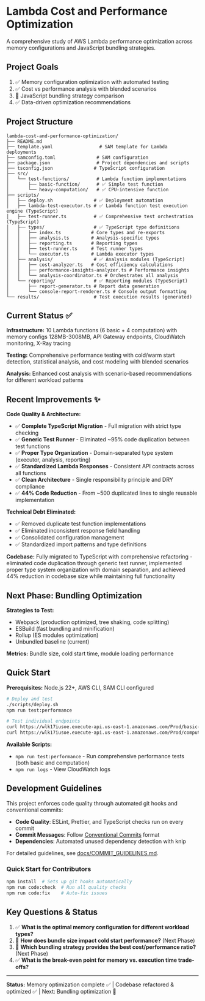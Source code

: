 # Lambda Cost and Performance Optimization

A comprehensive study of AWS Lambda performance optimization across memory configurations and JavaScript bundling strategies.

## Project Goals
1. ✅ Memory configuration optimization with automated testing
2. ✅ Cost vs performance analysis with blended scenarios  
3. 🔄 JavaScript bundling strategy comparison
4. ✅ Data-driven optimization recommendations

## Project Structure

```
lambda-cost-and-performance-optimization/
├── README.md
├── template.yaml                 # SAM template for Lambda deployments
├── samconfig.toml               # SAM configuration
├── package.json                 # Project dependencies and scripts
├── tsconfig.json               # TypeScript configuration
├── src/
│   └── test-functions/          # Lambda function implementations
│       ├── basic-function/      # ✅ Simple test function
│       └── heavy-computation/   # ✅ CPU-intensive function
├── scripts/
│   ├── deploy.sh               # ✅ Deployment automation
│   ├── lambda-test-executor.ts # ✅ Lambda function test execution engine (TypeScript)
│   ├── test-runner.ts          # ✅ Comprehensive test orchestration (TypeScript)
│   ├── types/                  # ✅ TypeScript type definitions
│   │   ├── index.ts           # Core types and re-exports
│   │   ├── analysis.ts        # Analysis-specific types
│   │   ├── reporting.ts       # Reporting types
│   │   ├── test-runner.ts     # Test runner types
│   │   └── executor.ts        # Lambda executor types
│   ├── analysis/               # ✅ Analysis modules (TypeScript)
│   │   ├── cost-analyzer.ts   # Cost efficiency calculations
│   │   ├── performance-insights-analyzer.ts # Performance insights
│   │   └── analysis-coordinator.ts # Orchestrates all analysis
│   └── reporting/              # ✅ Reporting modules (TypeScript)
│       ├── report-generator.ts # Report data generation
│       └── console-report-renderer.ts # Console output formatting
└── results/                    # Test execution results (generated)
```

## Current Status ✅

**Infrastructure:** 10 Lambda functions (6 basic + 4 computation) with memory configs 128MB-3008MB, API Gateway endpoints, CloudWatch monitoring, X-Ray tracing

**Testing:** Comprehensive performance testing with cold/warm start detection, statistical analysis, and cost modeling with blended scenarios

**Analysis:** Enhanced cost analysis with scenario-based recommendations for different workload patterns

## Recent Improvements ✨

**Code Quality & Architecture:**
- ✅ **Complete TypeScript Migration** - Full migration with strict type checking
- ✅ **Generic Test Runner** - Eliminated ~95% code duplication between test functions
- ✅ **Proper Type Organization** - Domain-separated type system (executor, analysis, reporting)
- ✅ **Standardized Lambda Responses** - Consistent API contracts across all functions
- ✅ **Clean Architecture** - Single responsibility principle and DRY compliance
- ✅ **44% Code Reduction** - From ~500 duplicated lines to single reusable implementation

**Technical Debt Eliminated:**
- ✅ Removed duplicate test function implementations
- ✅ Eliminated inconsistent response field handling
- ✅ Consolidated configuration management
- ✅ Standardized import patterns and type definitions

**Codebase:** Fully migrated to TypeScript with comprehensive refactoring - eliminated code duplication through generic test runner, implemented proper type system organization with domain separation, and achieved 44% reduction in codebase size while maintaining full functionality

## Next Phase: Bundling Optimization

**Strategies to Test:**
- Webpack (production optimized, tree shaking, code splitting)
- ESBuild (fast bundling and minification)
- Rollup (ES modules optimization)
- Unbundled baseline (current)

**Metrics:** Bundle size, cold start time, module loading performance

## Quick Start

**Prerequisites:** Node.js 22+, AWS CLI, SAM CLI configured

```bash
# Deploy and test
./scripts/deploy.sh
npm run test:performance

# Test individual endpoints
curl https://wlk17iusoe.execute-api.us-east-1.amazonaws.com/Prod/basic-128
curl https://wlk17iusoe.execute-api.us-east-1.amazonaws.com/Prod/computation-128
```

**Available Scripts:**
- `npm run test:performance` - Run comprehensive performance tests (both basic and computation)
- `npm run logs` - View CloudWatch logs

## Development Guidelines

This project enforces code quality through automated git hooks and conventional commits:

- **Code Quality**: ESLint, Prettier, and TypeScript checks run on every commit
- **Commit Messages**: Follow [Conventional Commits](https://www.conventionalcommits.org/) format
- **Dependencies**: Automated unused dependency detection with knip

For detailed guidelines, see [docs/COMMIT_GUIDELINES.md](docs/COMMIT_GUIDELINES.md).

### Quick Start for Contributors
```bash
npm install  # Sets up git hooks automatically
npm run code:check  # Run all quality checks
npm run code:fix    # Auto-fix issues
```

## Key Questions & Status

1. ✅ **What is the optimal memory configuration for different workload types?**
2. 🔄 **How does bundle size impact cold start performance?** (Next Phase)
3. 🔄 **Which bundling strategy provides the best cost/performance ratio?** (Next Phase)
4. ✅ **What is the break-even point for memory vs. execution time trade-offs?**

---

**Status:** Memory optimization complete ✅ | Codebase refactored & optimized ✅ | Next: Bundling optimization 🔄
